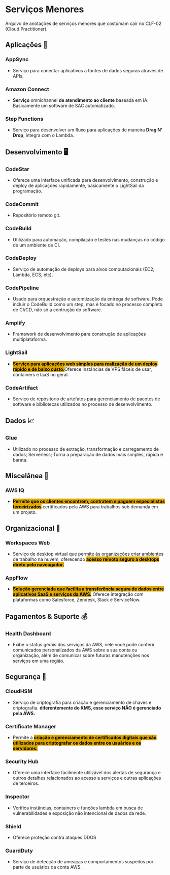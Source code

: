 # Serviços Menores
Arquivo de anotações de serviços menores que costumam cair no CLF-02 (Cloud Practitioner).

## Aplicações 📱
### AppSync
- Serviço para conectar aplicativos a fontes de dados seguras através de APIs.

### Amazon Connect
- **Serviço** omnichannel **de atendimento ao cliente** baseada em IA. Basicamente um software de SAC automatizado.

### Step Functions
- Serviço para desenvolver um fluxo para aplicações de maneira **Drag N' Drop**, integra com o Lambda.

## Desenvolvimento 🖥️
### CodeStar
- Oferece uma interface unificada para desenvolvimento, construção e deploy de aplicações rapidamente, basicamente o LightSail da programação.

### CodeCommit
- Repositório remoto git.

### CodeBuild
- Utilizado para automação, compilação e testes nas mudanças no código de um ambiente de CI.

### CodeDeploy
- Serviço de automação de deploys para alvos computacionais (EC2, Lambda, ECS, etc).

### CodePipeline
- Usado para orquestração e automtização da entrega de software. Pode incluir o CodeBuild como um step, mas é focado no processo completo de CI/CD, não só a contrução do software.

### Amplify
- Framework de desenvolvimento para construção de aplicações multiplataforma.

### LightSail
- <span style="background-color: #e0a800; color: black;font-weight:bold">Serviço para aplicações web simples para realização de um deploy rápido e de baixo custo.</span>Oferece instâncias de VPS fáceis de usar, containers e IaaS no geral.

### CodeArtifact
- Serviço de repósitorio de artefatos para gerenciamento de pacotes de software e bibliotecas utilizados no processo de desenvolvimento.


## Dados 📈
### Glue
- Utilizado no processo de extração, transformação e carregamento de dados; Serverless; Torna a preparação de dados mais simples, rápida e barata.


## Miscelânea 👀
### AWS IQ
- <span style="background-color: #e0a800; color: black;font-weight:bold">Permite que os clientes encontrem, contratem e paguem especialistas terceirizados</span> certificados pela AWS para trabalhos sob demanda em um projeto.


## Organizacional 🏨
### Workspaces Web
- Serviço de desktop virtual que permite às organizações criar ambientes de trabalho na nuvem, oferecendo <span style="background-color: #e0a800; color: black;font-weight:bold">acesso remoto seguro a desktops direto pelo naveagador.</span>

### AppFlow
- <span style="background-color: #e0a800; color: black;font-weight:bold">Solução gerenciada que facilita a transferência segura de dados entre aplicativos SaaS e serviços da AWS.</span> Oferece integração com plataformas como Salesforce, Zendesk, Slack e ServiceNow.


## Pagamentos & Suporte 💰
### Health Dashboard
- Exibe o status gerais dos serviços da AWS, nele você pode conferir comunicados personalizados da AWS sobre a sua conta ou organização, além de comunicar sobre futuras manutenções nos serviços em uma região.


## Segurança 🔑
### CloudHSM
- Serviço de criptografia para criação e gerenciamento de chaves e criptografia. **diferentemente do KMS, esse serviço NÃO é gerenciado pela AWS.**

### Certificate Manager
- Permite a <span style="background-color: #e0a800; color: black;font-weight:bold">criação e gerenciamento de certificados digitais que são utilizados para criptografar os dados entre os usuários e os servidores.</span>

### Security Hub
- Oferece uma interface facilmente utilizável dos alertas de segurança e outros detalhes relacionados ao acesso a serviços e outras aplicações de terceiros.

### Inspector
- Verifica instâncias, containers e funções lambda em busca de vulnerabilidades e exposição não intencional de dados da rede.

### Shield
- Oferece proteção contra ataques DDOS

### GuardDuty
- Serviço de detecção de ameaças e comportamentos suspeitos por parte de usuários da conta AWS.
